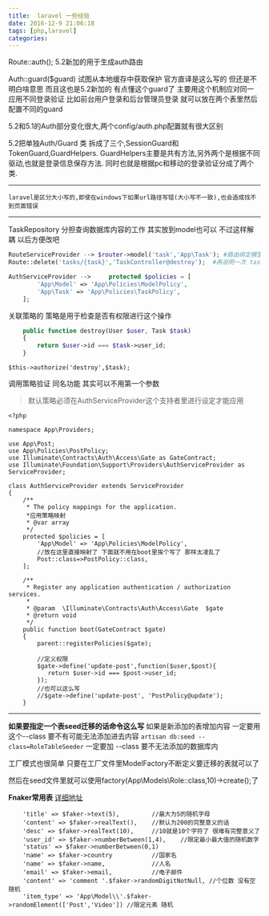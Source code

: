 ```yaml
---
title:  laravel 一些经验
date: 2016-12-9 21:06:18
tags: [php,laravel]
categories:
---
```


Route::auth(); 5.2新加的用于生成auth路由

Auth::guard($guard) 试图从本地缓存中获取保护 官方直译是这么写的 但还是不明白啥意思 而且这也是5.2新加的
有点懂这个guard了 主要用这个机制应对同一应用不同登录验证 比如前台用户登录和后台管理员登录 就可以放在两个表里然后配置不同的guard

5.2和5.1的Auth部分变化很大,两个config/auth.php配置就有很大区别

5.2把单独Auth/Guard 类 拆成了三个,SessionGuard和TokenGuard,GuardHelpers.
GuardHelpers主要是共有方法,另外两个是根据不同驱动,也就是登录信息保存方法.
同时也就是根据pc和移动的登录验证分成了两个类.


---

    laravel是区分大小写的,即使在windows下如果url路径写错(大小写不一致),也会造成找不到页面错误

----

TaskRepository 分担查询数据库内容的工作 其实放到model也可以 不过这样解耦 以后方便改吧

```php
RouteServiceProvider --> $router->model('task','App\Task'); #路由绑定模型 还得需要前边 路由的配合
Route::delete('tasks/{task}','TaskController@destroy');  #再说明一次 task是指第一个参数 也就是起得名字

AuthServiceProvider -->     protected $policies = [
        'App\Model' => 'App\Policies\ModelPolicy',
        'App\Task' => 'App\Policies\TaskPolicy',
    ];
```

关联策略的 策略是用于检查是否有权限进行这个操作
```php
    public function destroy(User $user, Task $task)
    {
        return $user->id === $task->user_id;
    }
```
```
$this->authorize('destroy',$task);
```
调用策略验证  同名功能 其实可以不用第一个参数
> 默认策略必须在AuthServiceProvider这个支持者里进行设定才能应用
```
<?php

namespace App\Providers;

use App\Post;
use App\Policies\PostPolicy;
use Illuminate\Contracts\Auth\Access\Gate as GateContract;
use Illuminate\Foundation\Support\Providers\AuthServiceProvider as ServiceProvider;

class AuthServiceProvider extends ServiceProvider
{
    /**
     * The policy mappings for the application.
     *应用策略映射
     * @var array
     */
    protected $policies = [
        'App\Model' => 'App\Policies\ModelPolicy',
        //放在这里直接映射了 下面就不用在boot里挨个写了 那样太凌乱了
        Post::class=>PostPolicy::class,
    ];

    /**
     * Register any application authentication / authorization services.
     *
     * @param  \Illuminate\Contracts\Auth\Access\Gate  $gate
     * @return void
     */
    public function boot(GateContract $gate)
    {
        parent::registerPolicies($gate);

        //定义权限
        $gate->define('update-post',function($user,$post){
           return $user->id === $post->user_id;
        });
        //也可以这么写
        //$gate->define('update-post', 'PostPolicy@update');
    }
```
<!--more-->
-----

**如果要指定一个表seed迁移的话命令这么写**
如果是新添加的表增加内容 一定要用这个--class 要不有可能无法添加进去内容
`artisan db:seed --class=RoleTableSeeder`
一定要加 --class 要不无法添加的数据库内

工厂模式也很简单 只要在工厂文件里ModelFactory不断定义要迁移的表就可以了

然后在seed文件里就可以使用factory(App\Models\Role::class,10)->create();了


**Fnaker常用表**
[详细地址](https://github.com/fzaninotto/Faker)
```
    'title' => $faker->text(5),         //最大为5的随机字母
    'content' => $faker->realText(),    //默认为200的完整意义的话
    'desc' => $faker->realText(10),     //10就是10个字符了 很难有完整意义了
    'user_id' => $faker->numberBetween(1,4),    //限定最小最大值的随机数字
    'status' => $faker->numberBetween(0,1)
    'name' => $faker->country           //国家名
    'name' => $faker->name,             //人名
    'email' => $faker->email,           //电子邮件
    'content' => 'comment '.$faker->randomDigitNotNull, //个位数 没有空 随机
    'item_type' => 'App\Model\\'.$faker->randomElement(['Post','Video']) //限定元素 随机
```
